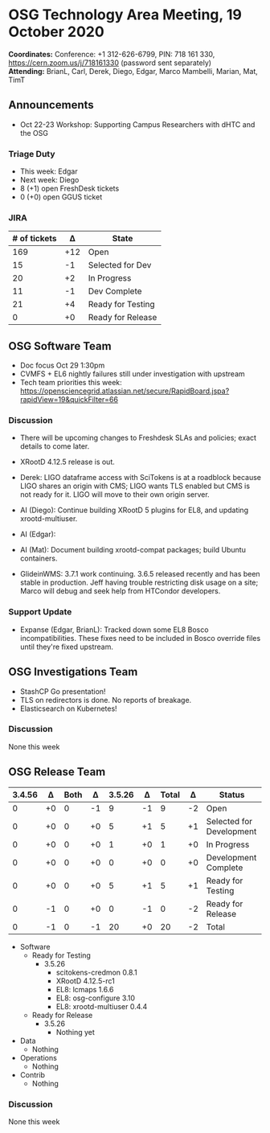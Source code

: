 # OSG Technology Area Meeting, 19 October 2020

**Coordinates:** Conference: +1 312-626-6799, PIN: 718 161 330, <https://cern.zoom.us/j/718161330> (password sent separately)  
**Attending:**   BrianL, Carl, Derek, Diego, Edgar, Marco Mambelli, Marian, Mat, TimT


## Announcements

-   Oct 22-23 Workshop: Supporting Campus Researchers with dHTC and the OSG


### Triage Duty

-   This week: Edgar
-   Next week: Diego
-   8 (+1) open FreshDesk tickets
-   0 (+0) open GGUS ticket


### JIRA

| # of tickets | &Delta; | State             |
|------------ |------- |----------------- |
| 169          | +12     | Open              |
| 15           | -1      | Selected for Dev  |
| 20           | +2      | In Progress       |
| 11           | -1      | Dev Complete      |
| 21           | +4      | Ready for Testing |
| 0            | +0      | Ready for Release |


## OSG Software Team

-   Doc focus Oct 29 1:30pm
-   CVMFS + EL6 nightly failures still under investigation with upstream
-   Tech team priorities this week: <https://opensciencegrid.atlassian.net/secure/RapidBoard.jspa?rapidView=19&quickFilter=66>


### Discussion

-   There will be upcoming changes to Freshdesk SLAs and policies; exact details to come later.
-   XRootD 4.12.5 release is out.
-   Derek: LIGO dataframe access with SciTokens is at a roadblock because LIGO shares an origin with CMS; LIGO wants TLS enabled but CMS is not ready for it.  LIGO will move to their own origin server.
-   AI (Diego): Continue building XRootD 5 plugins for EL8, and updating xrootd-multiuser.
-   AI (Edgar):
-   AI (Mat): Document building xrootd-compat packages; build Ubuntu containers.

-   GlideinWMS: 3.7.1 work continuing.  3.6.5 released recently and has been stable in production.
    Jeff having trouble restricting disk usage on a site; Marco will debug and seek help from HTCondor developers.

### Support Update

-   Expanse (Edgar, BrianL): Tracked down some EL8 Bosco incompatibilities. These fixes need to be included in Bosco override files until they're fixed upstream.


## OSG Investigations Team

-   StashCP Go presentation!
-   TLS on redirectors is done.  No reports of breakage.
-   Elasticsearch on Kubernetes!


### Discussion

None this week  


## OSG Release Team

| 3.4.56 | &Delta; | Both | &Delta; | 3.5.26 | &Delta; | Total | &Delta; | Status                   |
| ------ | ------- | ---- | ------- | ------ | ------- | ----- | ------- | ------------------------ |
| 0      | +0      | 0    | -1      | 9      | -1      | 9     | -2      | Open                     |
| 0      | +0      | 0    | +0      | 5      | +1      | 5     | +1      | Selected for Development |
| 0      | +0      | 0    | +0      | 1      | +0      | 1     | +0      | In Progress              |
| 0      | +0      | 0    | +0      | 0      | +0      | 0     | +0      | Development Complete     |
| 0      | +0      | 0    | +0      | 5      | +1      | 5     | +1      | Ready for Testing        |
| 0      | -1      | 0    | +0      | 0      | -1      | 0     | -2      | Ready for Release        |
| 0      | -1      | 0    | -1      | 20     | +0      | 20    | -2      | Total                    |

-   Software  
    -   Ready for Testing  
        -   3.5.26  
            -   scitokens-credmon 0.8.1
            -   XRootD 4.12.5-rc1
            -   EL8: lcmaps 1.6.6
            -   EL8: osg-configure 3.10
            -   EL8: xrootd-multiuser 0.4.4
    -   Ready for Release  
        -   3.5.26  
            -   Nothing yet
-   Data  
    -   Nothing
-   Operations  
    -   Nothing
-   Contrib  
    -   Nothing


### Discussion

None this week
